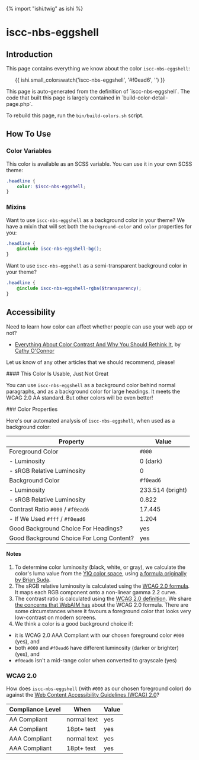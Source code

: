 {% import "ishi.twig" as ishi %}
# iscc-nbs-eggshell

## Introduction

This page contains everything we know about the color `iscc-nbs-eggshell`:

<div class="grid">
    <div class="cell">
        <div class="swatch">
            <ul>
                {{ ishi.small_colorswatch('iscc-nbs-eggshell', '#f0ead6', '') }}
            </ul>
        </div>
    </div>
</div>

<div class="callout attention" markdown="1">
This page is auto-generated from the definition of `iscc-nbs-eggshell`. The code that built this page is largely contained in `build-color-detail-page.php`.

To rebuild this page, run the `bin/build-colors.sh` script.
</div>

## How To Use

### Color Variables

This color is available as an SCSS variable. You can use it in your own SCSS theme:

```scss
.headline {
    color: $iscc-nbs-eggshell;
}
```

### Mixins

Want to use `iscc-nbs-eggshell` as a background color in your theme? We have a mixin that will set both the `background-color` and `color` properties for you:

```scss
.headline {
    @include iscc-nbs-eggshell-bg();
}
```

Want to use `iscc-nbs-eggshell` as a semi-transparent background color in your theme?

```scss
.headline {
    @include iscc-nbs-eggshell-rgba($transparency);
}
```

## Accessibility

Need to learn how color can affect whether people can use your web app or not?

* [Everything About Color Contrast And Why You Should Rethink It](https://www.smashingmagazine.com/2014/10/color-contrast-tips-and-tools-for-accessibility/), by [Cathy O'Connor](http://www.twitter.com/cagocon)

Let us know of any other articles that we should recommend, please!
<div class="callout warning" markdown="1">
#### This Color Is Usable, Just Not Great

You can use `iscc-nbs-eggshell` as a background color behind normal paragraphs, and as a background color for large headings. It meets the WCAG 2.0 AA standard. But other colors will be even better!
</div>
### Color Properties

Here's our automated analysis of `iscc-nbs-eggshell`, when used as a background color:

Property | Value
---------|------
Foreground Color | `#000`
- Luminosity | 0 (dark)
- sRGB Relative Luminosity | 0
Background Color | `#f0ead6`
- Luminosity | 233.514 (bright)
- sRGB Relative Luminosity | 0.822
Contrast Ratio `#000` / `#f0ead6` | 17.445
- If We Used `#fff` / `#f0ead6` | 1.204
Good Background Choice For Headings? | yes
Good Background Choice For Long Content? | yes

#### Notes

1. To determine color luminosity (black, white, or gray), we calculate the color's luma value from the [YIQ color space](https://en.wikipedia.org/wiki/YIQ), using [a formula originally by Brian Suda](https://24ways.org/2010/calculating-color-contrast/).
1. The sRGB relative luminosity is calculated using the [WCAG 2.0 formula](https://www.w3.org/TR/WCAG20/#relativeluminancedef). It maps each RGB component onto a non-linear gamma 2.2 curve.
1. The contrast ratio is calculated using the [WCAG 2.0 definition](https://www.w3.org/TR/2008/REC-WCAG20-20081211/#contrast-ratiodef). We share [the concerns that WebAIM has](http://webaim.org/blog/wcag-2-1-feedback/) about the WCAG 2.0 formula. There are some circumstances where it favours a foreground color that looks very low-contrast on modern screens.
1. We think a color is a good background choice if:
  - it is WCAG 2.0 AAA Compliant with our chosen foreground color `#000` (yes), and
  - both `#000` and `#f0ead6` have different luminosity (darker or brighter) (yes), and
  - `#f0ead6` isn't a mid-range color when converted to grayscale (yes)

### WCAG 2.0

How does `iscc-nbs-eggshell` (with `#000` as our chosen foreground color) do against the [Web Content Accessibility Guidelines (WCAG) 2.0](https://www.w3.org/TR/WCAG20/)?

Compliance Level | When | Value
-----------------|------|------
AA Compliant | normal text | yes
AA Compliant | 18pt+ text | yes
AAA Compliant | normal text | yes
AAA Compliant | 18pt+ text | yes